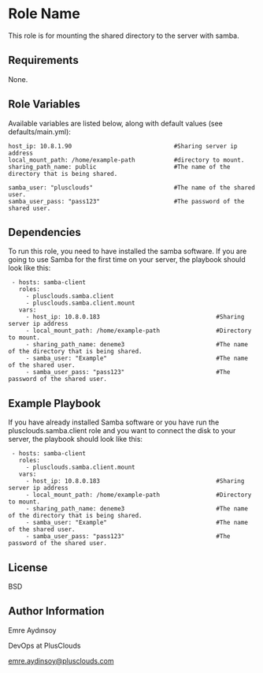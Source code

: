 Role Name
=========

This role is for mounting the shared directory to the server with samba.

Requirements
------------

None.

Role Variables
--------------

Available variables are listed below, along with default values (see defaults/main.yml):

    host_ip: 10.8.1.90                             #Sharing server ip address
    local_mount_path: /home/example-path           #directory to mount.
    sharing_path_name: public                      #The name of the directory that is being shared.

    samba_user: "plusclouds"                       #The name of the shared user.
    samba_user_pass: "pass123"                     #The password of the shared user.


Dependencies
------------

To run this role, you need to have installed the samba software. If you are going to use Samba for the first time on your server, the playbook should look like this:

     - hosts: samba-client
       roles:
         - plusclouds.samba.client
         - plusclouds.samba.client.mount
       vars:
         - host_ip: 10.8.0.183                                 #Sharing server ip address
         - local_mount_path: /home/example-path                #Directory to mount.
         - sharing_path_name: deneme3                          #The name of the directory that is being shared.
         - samba_user: "Example"                               #The name of the shared user.
         - samba_user_pass: "pass123"                          #The password of the shared user.

Example Playbook
----------------

If you have already installed Samba software or you have run the plusclouds.samba.client role and you want to connect the disk to your server, the playbook should look like this:


     - hosts: samba-client
       roles:
         - plusclouds.samba.client.mount
       vars:
         - host_ip: 10.8.0.183                                 #Sharing server ip address
         - local_mount_path: /home/example-path                #Directory to mount.
         - sharing_path_name: deneme3                          #The name of the directory that is being shared.
         - samba_user: "Example"                               #The name of the shared user.
         - samba_user_pass: "pass123"                          #The password of the shared user.


License
-------

BSD

Author Information
------------------

Emre Aydınsoy

DevOps at PlusClouds

emre.aydinsoy@plusclouds.com
